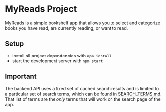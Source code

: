 # MyReads Project

MyReads is a simple bookshelf app that allows you to select and categorize books you have read, are currently reading, or want to read.

## Setup

* install all project dependencies with `npm install`
* start the development server with `npm start`

## Important
The backend API uses a fixed set of cached search results and is limited to a particular set of search terms, which can be found in [SEARCH_TERMS.md](SEARCH_TERMS.md). That list of terms are the _only_ terms that will work on the search page of the app.

